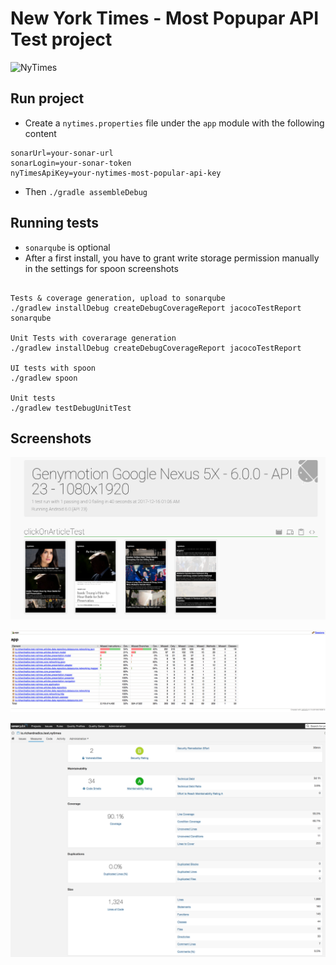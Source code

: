 # New York Times - Most Popupar API Test project

![NyTimes](img/nytimestest.gif)


## Run project

* Create a `nytimes.properties` file under the `app` module with the following content

```
sonarUrl=your-sonar-url
sonarLogin=your-sonar-token
nyTimesApiKey=your-nytimes-most-popular-api-key
```

* Then `./gradle assembleDebug`

## Running tests

* `sonarqube` is optional
* After a first install,  you have to grant write storage permission manually in the settings for spoon screenshots

```

Tests & coverage generation, upload to sonarqube
./gradlew installDebug createDebugCoverageReport jacocoTestReport sonarqube

Unit Tests with coverarage generation
./gradlew installDebug createDebugCoverageReport jacocoTestReport

UI tests with spoon
./gradlew spoon

Unit tests
./gradlew testDebugUnitTest

```

## Screenshots

![Spoon](img/spoon.png)

![Jacoco](img/jacoco.png)

![Sonarqube](img/sonar.png)
